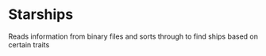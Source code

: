 # Starships
Reads information from binary files and sorts through to find ships based on certain traits
